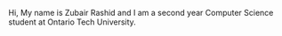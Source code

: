 Hi,
My name is Zubair Rashid and I am a second year Computer Science student at Ontario Tech University. 

<!---
ZubairRashid05/ZubairRashid05 is a ✨ special ✨ repository because its `README.md` (this file) appears on your GitHub profile.
You can click the Preview link to take a look at your changes.
--->
